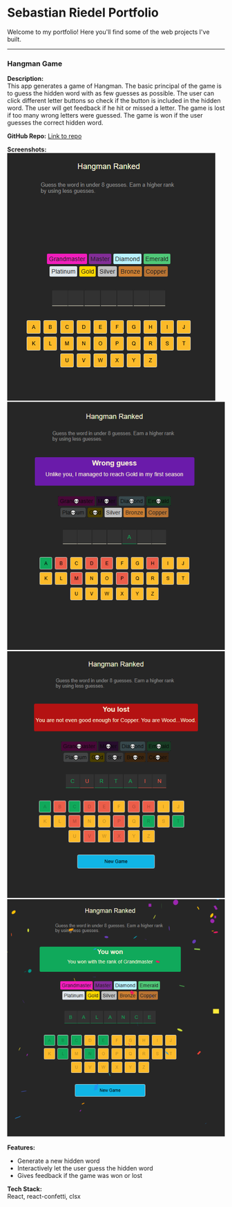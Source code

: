 # Sebastian Riedel Portfolio

Welcome to my portfolio! Here you'll find some of the web projects I've built.

---

### Hangman Game
**Description:**  
This app generates a game of Hangman. The basic principal of the game is to guess the hidden word with as few guesses as possible. The user can click different letter buttons so check if the button is included in the hidden word. The user will get feedback if he hit or missed a letter. The game is lost if too many wrong letters were guessed. The game is won if the user guesses the correct hidden word.


**GitHub Repo:** [Link to repo](https://github.com/SebastianR0589/hangman_game_project)

**Screenshots:**
![Screenshot 1](./src/screenshots/new_game.PNG)
![Screenshot 2](./src/screenshots/active_game.PNG)
![Screenshot 3](./src/screenshots/lost_game.PNG)
![Screenshot 4](./src/screenshots/won_game.PNG)

**Features:**
- Generate a new hidden word
- Interactively let the user guess the hidden word
- Gives feedback if the game was won or lost

**Tech Stack:**  
React, react-confetti, clsx
